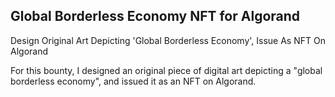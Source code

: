 ﻿## Global Borderless Economy NFT for Algorand
Design Original Art Depicting 'Global Borderless Economy', Issue As NFT On Algorand

For this bounty, I designed an original piece of digital art depicting a "global borderless economy", and issued it as an NFT on Algorand.

